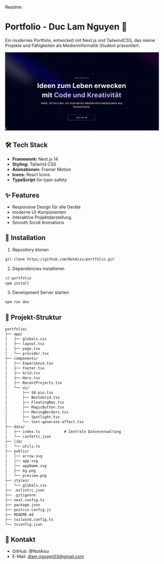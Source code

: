 Readme

# Portfolio - Duc Lam Nguyen 🚀

Ein modernes Portfolio, entwickelt mit Next.js und TailwindCSS, das meine Projekte und Fähigkeiten als Medieninformatik-Student präsentiert.

![Portfolio Preview](./public/portfolio.png)

## 🛠 Tech Stack

- **Framework:** Next.js 14
- **Styling:** Tailwind CSS
- **Animationen:** Framer Motion
- **Icons:** React Icons
- **TypeScript** für type-safety

## ✨ Features

- Responsive Design für alle Geräte
- moderne UI-Komponenten
- Interaktive Projektdarstellung
- Smooth Scroll Animations


## 🚀 Installation

1. Repository klonen
```bash
git clone https://github.com/NotAisu/portfolio.git 
```

2. Dependencies installieren
```bash
cd portfolio
npm install
```
3. Development Server starten

```bash
npm run dev
```

## 📁 Projekt-Struktur
```
portfolio/
├── app/
│   ├── globals.css
│   ├── layout.tsx
│   ├── page.tsx 
│   └── provider.tsx
├── components/
│   ├── Experience.tsx
│   ├── Footer.tsx
│   ├── Grid.tsx
│   ├── Hero.tsx
│   ├── RecentProjects.tsx
│   └── ui/
│       ├── 3d-pin.tsx
│       ├── BentoGrid.tsx
│       ├── FloatingNav.tsx  
│       ├── MagicButton.tsx
│       ├── MovingBorders.tsx
│       ├── Spotlight.tsx
│       └── text-generate-effect.tsx
├── data/
│   ├── index.ts           # Zentrale Datenverwaltung
│   └── confetti.json
├── lib/
│   └── utils.ts
├── public/ 
│   │── arrow.svg
│   │── app.svg
│   │── appName.svg
│   ├── bg.png
│   └── preview.png
├── styles/
│   └── globals.css
├── .eslintrc.json
├── .gitignore
├── next.config.ts
├── package.json
├── postcss.config.js
├── README.md
├── tailwind.config.ts
└── tsconfig.json
```
## 🔗 Kontakt
- GitHub: @NotAisu 
- E-Mail: dlam.nguyen03@gmail.com


